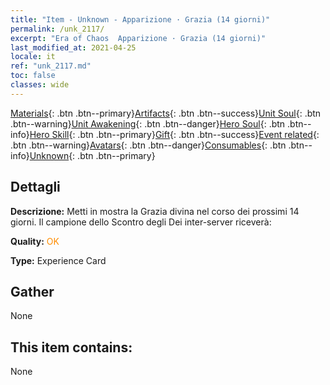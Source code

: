 ```yaml
---
title: "Item - Unknown - Apparizione · Grazia (14 giorni)"
permalink: /unk_2117/
excerpt: "Era of Chaos  Apparizione · Grazia (14 giorni)"
last_modified_at: 2021-04-25
locale: it
ref: "unk_2117.md"
toc: false
classes: wide
---
```

 [Materials](/ItemsIT/){: .btn .btn--primary}[Artifacts](/ItemsIT/Artifacts/){: .btn .btn--success}[Unit Soul](/ItemsIT/UnitSoul/){: .btn .btn--warning}[Unit Awakening](/ItemsIT/UnitAwakening/){: .btn .btn--danger}[Hero Soul](/ItemsIT/HeroSoul/){: .btn .btn--info}[Hero Skill](/ItemsIT/HeroSkill/){: .btn .btn--primary}[Gift](/ItemsIT/Gift/){: .btn .btn--success}[Event related](/ItemsIT/Events/){: .btn .btn--warning}[Avatars](/ItemsIT/Avatars/){: .btn .btn--danger}[Consumables](/ItemsIT/Consumables/){: .btn .btn--info}[Unknown](/ItemsIT/Unknown/){: .btn .btn--primary}

## Dettagli
 **Descrizione:** Metti in mostra la Grazia divina nel corso dei prossimi 14 giorni. Il campione dello Scontro degli Dei inter-server riceverà:

 **Quality:** <span style="color: #FF8C00">OK</span>

 **Type:** Experience Card

## Gather

  None

## This item contains:

  None

